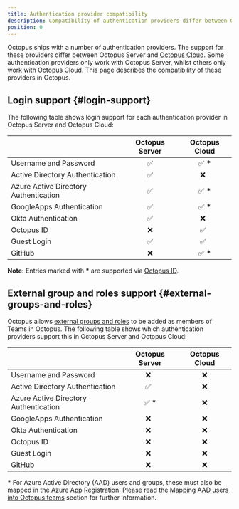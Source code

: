 ```yaml
---
title: Authentication provider compatibility
description: Compatibility of authentication providers differ between Octopus Server and Octopus Cloud.
position: 0
---
```


Octopus ships with a number of authentication providers. The support for these providers differ between Octopus Server and [Octopus Cloud](/docs/octopus-cloud/index.md). Some authentication providers only work with Octopus Server, whilst others only work with Octopus Cloud. This page describes the compatibility of these providers in Octopus.

## Login support {#login-support}

The following table shows login support for each authentication provider in Octopus Server and Octopus Cloud:

|                                       | Octopus Server     | Octopus Cloud   |
|---------------------------------------|:------------------:|:---------------:|
| Username and Password                 | :white_check_mark: | :white_check_mark: **\*** |
| Active Directory Authentication       | :white_check_mark: | :x:&nbsp;&nbsp; |
| Azure Active Directory Authentication | :white_check_mark: | :white_check_mark: **\*** |
| GoogleApps Authentication             | :white_check_mark: | :white_check_mark: **\*** |
| Okta Authentication                   | :white_check_mark: | :x:&nbsp;&nbsp; |
| Octopus ID                            | :x: | :white_check_mark:&nbsp;&nbsp; |
| Guest Login                           | :white_check_mark: | :white_check_mark:&nbsp;&nbsp; |
| GitHub                                | :x: | :white_check_mark: **\*** |

**Note:** Entries marked with **\*** are supported via [Octopus ID](octopusid-authentication.md).

## External group and roles support {#external-groups-and-roles}

Octopus allows [external groups and roles](/docs/security/users-and-teams/external-groups-and-roles.md) to be added as members of Teams in Octopus. The following table shows which authentication providers support this in Octopus Server and Octopus Cloud:

|                                       | Octopus Server     | Octopus Cloud   |
|---------------------------------------|:------------------:|:---------------:|
| Username and Password                 | :x:&nbsp;&nbsp; | :x: |
| Active Directory Authentication       | :white_check_mark:&nbsp;&nbsp; | :x: |
| Azure Active Directory Authentication | :white_check_mark: **\*** | :x: |
| GoogleApps Authentication             | :x:&nbsp;&nbsp; | :x: |
| Okta Authentication                   | :x:&nbsp;&nbsp; | :x: |
| Octopus ID                            | :x:&nbsp;&nbsp; | :x: |
| Guest Login                           | :x:&nbsp;&nbsp; | :x: |
| GitHub                                | :x:&nbsp;&nbsp; | :x: |

**\*** For Azure Active Directory (AAD) users and groups, these must also be mapped in the Azure App Registration. Please read the [Mapping AAD users into Octopus teams](/docs/security/authentication/azure-ad-authentication.md#mapping-aad-users-into-octopus-teams-optional) section for further information.

